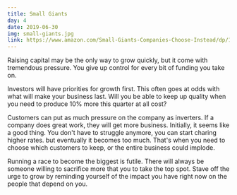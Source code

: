 ```yaml
---
title: Small Giants
day: 4
date: 2019-06-30
img: small-giants.jpg
link: https://www.amazon.com/Small-Giants-Companies-Choose-Instead/dp/1591840937/
---
```


Raising capital may be the only way to grow quickly, but it come with
tremendous pressure. You give up control for every bit of funding you take on.

Investors will have priorities for growth first. This often goes at odds with
what will make your business last. Will you be able to keep up quality when you
need to produce 10% more this quarter at all cost?

Customers can put as much pressure on the company as inverters. If a company
does great work, they will get more business. Initially, it seems like a good
thing. You don't have to struggle anymore, you can start charing higher rates. 
but eventually it becomes too much. That's when you need to choose which
customers to keep, or the entire business could implode.

Running a race to become the biggest is futile. There will always be someone
willing to sacrifice more that you to take the top spot. Stave off the urge to
grow by reminding yourself of the impact you have right now on the people that
depend on you.
